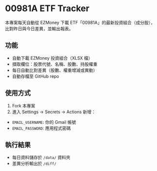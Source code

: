 # 00981A ETF Tracker

本專案每天自動從 EZMoney 下載 ETF「00981A」的最新投資組合（成分股），比對昨日與今日差異，並輸出報表。

## 功能

- 自動下載 EZMoney 投資組合（XLSX 檔）
- 擷取欄位：股票代號、名稱、股數、持股權重
- 每日自動比對差異（股數、權重增減或異動）
- 自動存檔至 GitHub repo

## 使用方式

1. Fork 本專案
2. 進入 Settings → Secrets → Actions 新增：

- `EMAIL_USERNAME`: 你的 Gmail 帳號
- `EMAIL_PASSWORD`: 應用程式密碼

## 執行結果

- 每日資料儲存於 `/data/` 資料夾
- 差異分析輸出於 `/diff/`
